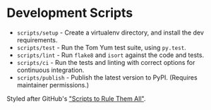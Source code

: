 # Development Scripts

* `scripts/setup` - Create a virtualenv directory, and install the dev requirements.
* `scripts/test` - Run the Tom Yum test suite, using `py.test`.
* `scripts/lint` - Run `flake8` and `isort` against the code and tests.
* `scripts/ci` - Run the tests and linting with correct options for continuous integration.
* `scripts/publish` - Publish the latest version to PyPI. (Requires maintainer permissions.)

Styled after GitHub's ["Scripts to Rule Them All"](https://github.com/github/scripts-to-rule-them-all).
